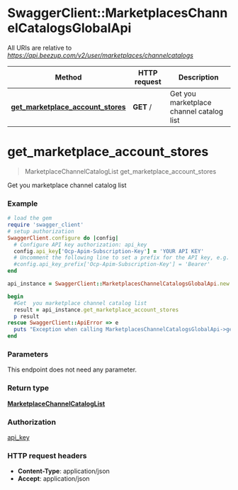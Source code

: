 # SwaggerClient::MarketplacesChannelCatalogsGlobalApi

All URIs are relative to *https://api.beezup.com/v2/user/marketplaces/channelcatalogs*

Method | HTTP request | Description
------------- | ------------- | -------------
[**get_marketplace_account_stores**](MarketplacesChannelCatalogsGlobalApi.md#get_marketplace_account_stores) | **GET** / | Get  you marketplace channel catalog list


# **get_marketplace_account_stores**
> MarketplaceChannelCatalogList get_marketplace_account_stores

Get  you marketplace channel catalog list

### Example
```ruby
# load the gem
require 'swagger_client'
# setup authorization
SwaggerClient.configure do |config|
  # Configure API key authorization: api_key
  config.api_key['Ocp-Apim-Subscription-Key'] = 'YOUR API KEY'
  # Uncomment the following line to set a prefix for the API key, e.g. 'Bearer' (defaults to nil)
  #config.api_key_prefix['Ocp-Apim-Subscription-Key'] = 'Bearer'
end

api_instance = SwaggerClient::MarketplacesChannelCatalogsGlobalApi.new

begin
  #Get  you marketplace channel catalog list
  result = api_instance.get_marketplace_account_stores
  p result
rescue SwaggerClient::ApiError => e
  puts "Exception when calling MarketplacesChannelCatalogsGlobalApi->get_marketplace_account_stores: #{e}"
end
```

### Parameters
This endpoint does not need any parameter.

### Return type

[**MarketplaceChannelCatalogList**](MarketplaceChannelCatalogList.md)

### Authorization

[api_key](../README.md#api_key)

### HTTP request headers

 - **Content-Type**: application/json
 - **Accept**: application/json



